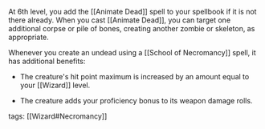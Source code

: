 At 6th level, you add the [[Animate Dead]] spell to your spellbook if it is not there already. When you cast [[Animate Dead]], you can target one additional corpse or pile of bones, creating another zombie or skeleton, as appropriate.

Whenever you create an undead using a [[School of Necromancy]] spell, it has additional benefits:

-   The creature's hit point maximum is increased by an amount equal to your [[Wizard]] level.

-   The creature adds your proficiency bonus to its weapon damage rolls.

tags: [[Wizard#Necromancy]]